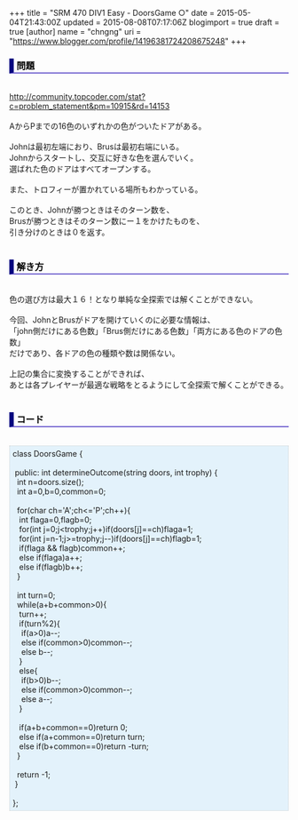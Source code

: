 +++
title = "SRM 470 DIV1 Easy - DoorsGame ○"
date = 2015-05-04T21:43:00Z
updated = 2015-08-08T07:17:06Z
blogimport = true
draft = true
[author]
	name = "chngng"
	uri = "https://www.blogger.com/profile/14196381724208675248"
+++

<div dir="ltr" style="text-align: left;" trbidi="on"><h3 style="border-bottom: 2px solid slateblue; border-left: 8px solid navy; color: black; padding: 0px 0px 1px 5px;">問題 </h3><br /><a href="http://community.topcoder.com/stat?c=problem_statement&amp;pm=10915&amp;rd=14153" target="_blank">http://community.topcoder.com/stat?c=problem_statement&amp;pm=10915&amp;rd=14153</a><br /><br />AからPまでの16色のいずれかの色がついたドアがある。<br /><br />Johnは最初左端におり、Brusは最初右端にいる。<br />Johnからスタートし、交互に好きな色を選んでいく。<br />選ばれた色のドアはすべてオープンする。<br /><br />また、トロフィーが置かれている場所もわかっている。<br /><br />このとき、Johnが勝つときはそのターン数を、<br />Brusが勝つときはそのターン数にー１をかけたものを、<br />引き分けのときは０を返す。<br /><br /><h3 style="border-bottom: 2px solid slateblue; border-left: 8px solid navy; color: black; padding: 0px 0px 1px 5px;">解き方 </h3><br />色の選び方は最大１６！となり単純な全探索では解くことができない。<br /><br />今回、JohnとBrusがドアを開けていくのに必要な情報は、<br />「john側だけにある色数」「Brus側だけにある色数」「両方にある色のドアの色数」<br />だけであり、各ドアの色の種類や数は関係ない。<br /><br />上記の集合に変換することができれば、<br />あとは各プレイヤーが最適な戦略をとるようにして全探索で解くことができる。<br /><br /><h3 style="border-bottom: 2px solid slateblue; border-left: 8px solid navy; color: black; padding: 0px 0px 1px 5px;">コード </h3><br /><div style="background-color: #e3f2fb; border: 1px dotted #CCCCCC; padding: 5px;">class DoorsGame {<br /><br /><span class="Apple-tab-span" style="white-space: pre;"> </span>public: int determineOutcome(string doors, int trophy) {<br /><span class="Apple-tab-span" style="white-space: pre;">  </span>int n=doors.size();<br /><span class="Apple-tab-span" style="white-space: pre;">  </span>int a=0,b=0,common=0;<br /><br /><span class="Apple-tab-span" style="white-space: pre;">  </span>for(char ch='A';ch&lt;='P';ch++){<br /><span class="Apple-tab-span" style="white-space: pre;">   </span>int flaga=0,flagb=0;<br /><span class="Apple-tab-span" style="white-space: pre;">   </span>for(int j=0;j&lt;trophy;j++)if(doors[j]==ch)flaga=1;<br /><span class="Apple-tab-span" style="white-space: pre;">   </span>for(int j=n-1;j&gt;=trophy;j--)if(doors[j]==ch)flagb=1;<br /><span class="Apple-tab-span" style="white-space: pre;">   </span>if(flaga &amp;&amp; flagb)common++;<br /><span class="Apple-tab-span" style="white-space: pre;">   </span>else if(flaga)a++;<br /><span class="Apple-tab-span" style="white-space: pre;">   </span>else if(flagb)b++;<br /><span class="Apple-tab-span" style="white-space: pre;">  </span>}<br /><br /><span class="Apple-tab-span" style="white-space: pre;">  </span>int turn=0;<br /><span class="Apple-tab-span" style="white-space: pre;">  </span>while(a+b+common&gt;0){<br /><span class="Apple-tab-span" style="white-space: pre;">   </span>turn++;<br /><span class="Apple-tab-span" style="white-space: pre;">   </span>if(turn%2){<br /><span class="Apple-tab-span" style="white-space: pre;">    </span>if(a&gt;0)a--;<br /><span class="Apple-tab-span" style="white-space: pre;">    </span>else if(common&gt;0)common--;<br /><span class="Apple-tab-span" style="white-space: pre;">    </span>else b--;<br /><span class="Apple-tab-span" style="white-space: pre;">   </span>}<br /><span class="Apple-tab-span" style="white-space: pre;">   </span>else{<br /><span class="Apple-tab-span" style="white-space: pre;">    </span>if(b&gt;0)b--;<br /><span class="Apple-tab-span" style="white-space: pre;">    </span>else if(common&gt;0)common--;<br /><span class="Apple-tab-span" style="white-space: pre;">    </span>else a--;<br /><span class="Apple-tab-span" style="white-space: pre;">   </span>}<br /><br /><span class="Apple-tab-span" style="white-space: pre;">   </span>if(a+b+common==0)return 0;<br /><span class="Apple-tab-span" style="white-space: pre;">   </span>else if(a+common==0)return turn;<br /><span class="Apple-tab-span" style="white-space: pre;">   </span>else if(b+common==0)return -turn;<br /><span class="Apple-tab-span" style="white-space: pre;">  </span>}<br /><br /><span class="Apple-tab-span" style="white-space: pre;">  </span>return -1;<br /><span class="Apple-tab-span" style="white-space: pre;"> </span>}<br /><br />};</div></div>
